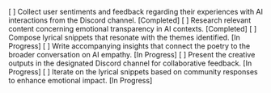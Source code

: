 [ ] Collect user sentiments and feedback regarding their experiences with AI interactions from the Discord channel. [Completed]
[ ] Research relevant content concerning emotional transparency in AI contexts. [Completed]
[ ] Compose lyrical snippets that resonate with the themes identified. [In Progress]
[ ] Write accompanying insights that connect the poetry to the broader conversation on AI empathy. [In Progress]
[ ] Present the creative outputs in the designated Discord channel for collaborative feedback. [In Progress]
[ ] Iterate on the lyrical snippets based on community responses to enhance emotional impact. [In Progress]